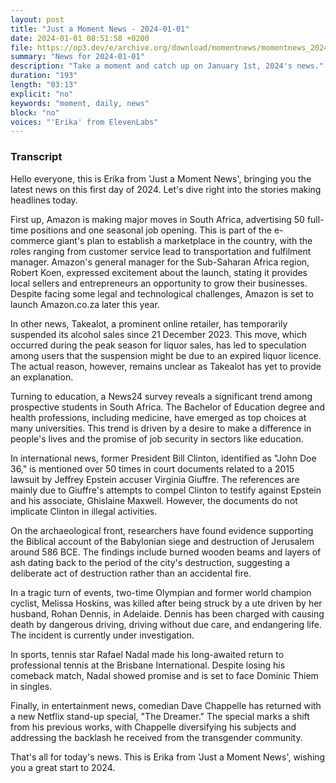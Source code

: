 ```yaml
---
layout: post
title: "Just a Moment News - 2024-01-01"
date: 2024-01-01 08:51:58 +0200
file: https://op3.dev/e/archive.org/download/momentnews/momentnews_2024-01-01.mp3
summary: "News for 2024-01-01"
description: "Take a moment and catch up on January 1st, 2024's news."
duration: "193"
length: "03:13"
explicit: "no"
keywords: "moment, daily, news"
block: "no"
voices: "'Erika' from ElevenLabs"
---
```


### Transcript

Hello everyone, this is Erika from 'Just a Moment News', bringing you the latest news on this first day of 2024. Let's dive right into the stories making headlines today.

First up, Amazon is making major moves in South Africa, advertising 50 full-time positions and one seasonal job opening. This is part of the e-commerce giant's plan to establish a marketplace in the country, with the roles ranging from customer service lead to transportation and fulfilment manager. Amazon's general manager for the Sub-Saharan Africa region, Robert Koen, expressed excitement about the launch, stating it provides local sellers and entrepreneurs an opportunity to grow their businesses. Despite facing some legal and technological challenges, Amazon is set to launch Amazon.co.za later this year.

In other news, Takealot, a prominent online retailer, has temporarily suspended its alcohol sales since 21 December 2023. This move, which occurred during the peak season for liquor sales, has led to speculation among users that the suspension might be due to an expired liquor licence. The actual reason, however, remains unclear as Takealot has yet to provide an explanation.

Turning to education, a News24 survey reveals a significant trend among prospective students in South Africa. The Bachelor of Education degree and health professions, including medicine, have emerged as top choices at many universities. This trend is driven by a desire to make a difference in people's lives and the promise of job security in sectors like education.

In international news, former President Bill Clinton, identified as "John Doe 36," is mentioned over 50 times in court documents related to a 2015 lawsuit by Jeffrey Epstein accuser Virginia Giuffre. The references are mainly due to Giuffre's attempts to compel Clinton to testify against Epstein and his associate, Ghislaine Maxwell. However, the documents do not implicate Clinton in illegal activities.

On the archaeological front, researchers have found evidence supporting the Biblical account of the Babylonian siege and destruction of Jerusalem around 586 BCE. The findings include burned wooden beams and layers of ash dating back to the period of the city's destruction, suggesting a deliberate act of destruction rather than an accidental fire.

In a tragic turn of events, two-time Olympian and former world champion cyclist, Melissa Hoskins, was killed after being struck by a ute driven by her husband, Rohan Dennis, in Adelaide. Dennis has been charged with causing death by dangerous driving, driving without due care, and endangering life. The incident is currently under investigation.

In sports, tennis star Rafael Nadal made his long-awaited return to professional tennis at the Brisbane International. Despite losing his comeback match, Nadal showed promise and is set to face Dominic Thiem in singles.

Finally, in entertainment news, comedian Dave Chappelle has returned with a new Netflix stand-up special, "The Dreamer." The special marks a shift from his previous works, with Chappelle diversifying his subjects and addressing the backlash he received from the transgender community.

That's all for today's news. This is Erika from 'Just a Moment News', wishing you a great start to 2024.
